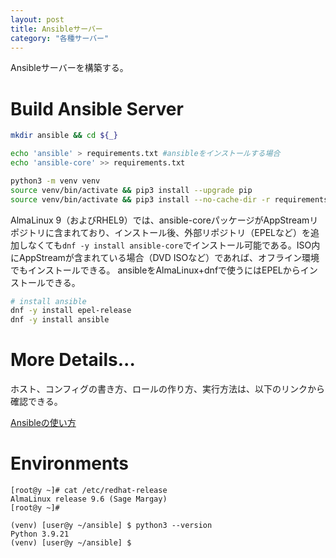 ```yaml
---
layout: post
title: Ansibleサーバー
category: "各種サーバー"
---
```


Ansibleサーバーを構築する。

# Build Ansible Server

```sh
mkdir ansible && cd ${_}

echo 'ansible' > requirements.txt #ansibleをインストールする場合
echo 'ansible-core' >> requirements.txt

python3 -m venv venv
source venv/bin/activate && pip3 install --upgrade pip
source venv/bin/activate && pip3 install --no-cache-dir -r requirements.txt
```

AlmaLinux 9（およびRHEL9）では、ansible-coreパッケージがAppStreamリポジトリに含まれており、インストール後、外部リポジトリ（EPELなど）を追加しなくても`dnf -y install ansible-core`でインストール可能である。ISO内にAppStreamが含まれている場合（DVD ISOなど）であれば、オフライン環境でもインストールできる。
ansibleをAlmaLinux+dnfで使うにはEPELからインストールできる。

```sh
# install ansible
dnf -y install epel-release
dnf -y install ansible
```

# More Details...

ホスト、コンフィグの書き方、ロールの作り方、実行方法は、以下のリンクから確認できる。

[Ansibleの使い方](https://yumayx.github.io/docs/ansible/2024/05/18/Ansible.html)

# Environments

```
[root@y ~]# cat /etc/redhat-release
AlmaLinux release 9.6 (Sage Margay)
[root@y ~]#
```

```
(venv) [user@y ~/ansible] $ python3 --version
Python 3.9.21
(venv) [user@y ~/ansible] $
```


